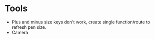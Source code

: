 # Tools
- Plus and minus size keys don't work, create single function/route to refresh pen size.
- Camera